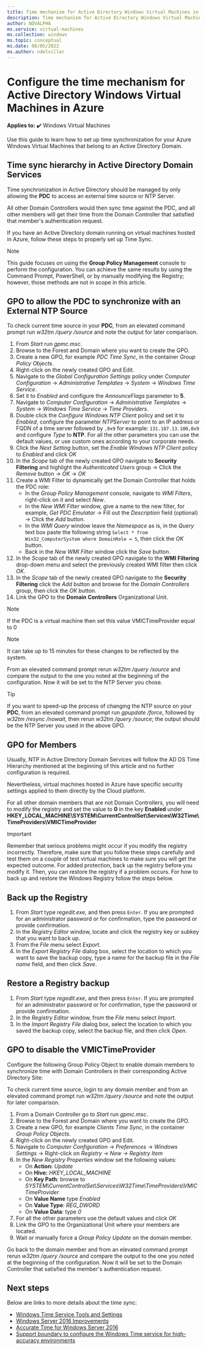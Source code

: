 ```yaml
---
title: Time mechanism for Active Directory Windows Virtual Machines in Azure
description: Time mechanism for Active Directory Windows Virtual Machines in Azure
author: NDVALPHA
ms.service: virtual-machines
ms.collection: windows
ms.topic: conceptual
ms.date: 08/05/2022
ms.author: ndelvillar
---
```


# Configure the time mechanism for Active Directory Windows Virtual Machines in Azure

**Applies to:** :heavy_check_mark: Windows Virtual Machines

Use this guide to learn how to set up time synchronization for your Azure Windows Virtual Machines that belong to an Active Directory Domain.

## Time sync hierarchy in Active Directory Domain Services

Time synchronization in Active Directory should be managed by only allowing the **PDC** to access an external time source or NTP Server.

All other Domain Controllers would then sync time against the PDC, and all other members will get their time from the Domain Controller that satisfied that member's authentication request.

If you have an Active Directory domain running on virtual machines hosted in Azure, follow these steps to properly set up Time Sync.

>[!NOTE]
>This guide focuses on using the **Group Policy Management** console to perform the configuration. You can achieve the same results by using the Command Prompt, PowerShell, or by manually modifying the Registry; however, those methods are not in scope in this article. 

## GPO to allow the PDC to synchronize with an External NTP Source

To check current time source in your **PDC**, from an elevated command prompt run *w32tm /query /source* and note the output for later comparison.

1. From *Start* run *gpmc.msc*.
2. Browse to the Forest and Domain where you want to create the GPO.
3. Create a new GPO, for example *PDC Time Sync*, in the container *Group Policy Objects*.
4. Right-click on the newly created GPO and Edit.
5. Navigate to the *Global Configuration Settings* policy under *Computer Configuration* -> *Administrative Templates* -> *System* -> *Windows Time Service*.
6. Set it to *Enabled* and configure the *AnnounceFlags* parameter to **5**.
7. Navigate to *Computer Configuration* -> *Administrative Templates* -> *System* -> *Windows Time Service* -> *Time Providers*.
8. Double click the *Configure Windows NTP Client* policy and set it to *Enabled*, configure the parameter *NTPServer* to point to an IP address or FQDN of a time server followed by `,0x9` for example: `131.107.13.100,0x9` and configure *Type* to **NTP**. For all the other parameters you can use the default values, or use custom ones according to your corporate needs.
9. Click the *Next Setting* button, set the *Enable Windows NTP Client* policy to *Enabled* and click *OK*
10. In the *Scope* tab of the newly created GPO navigate to **Security Filtering** and highlight the *Authenticated Users* group -> Click the *Remove* button -> *OK* -> *OK*
11. Create a WMI Filter to dynamically get the Domain Controller that holds the PDC role:
    - In the *Group Policy Management* console, navigate to *WMI Filters*, right-click on it and select *New*.
    - In the *New WMI Filter* window, give a name to the new filter, for example, *Get PDC Emulator* -> Fill out the *Description* field (optional) -> Click the *Add* button.
    - In the *WMI Query* window leave the *Namespace* as is, in the *Query* text box paste the following string `Select * from Win32_ComputerSystem where DomainRole = 5`, then click the *OK* button.
    - Back in the *New WMI Filter* window click the *Save* button.
12. In the *Scope* tab of the newly created GPO navigate to the **WMI Filtering** drop-down menu and select the previously created WMI filter then click *OK*.
13. In the *Scope* tab of the newly created GPO navigate to the **Security Filtering** click the *Add* button and browse for the *Domain Controllers* group, then click the *OK* button.
14. Link the GPO to the **Domain Controllers** Organizational Unit.

>[!NOTE]
>If the PDC is a virtual machine then set this value VMICTimeProvider equal to 0

>[!NOTE]
>It can take up to 15 minutes for these changes to be reflected by the system.

From an elevated command prompt rerun *w32tm /query /source* and compare the output to the one you noted at the beginning of the configuration. Now it will be set to the NTP Server you chose.

>[!TIP]
>If you want to speed-up the process of changing the NTP source on your **PDC**, from an elevated command prompt run *gpupdate /force*, followed by *w32tm /resync /nowait*, then rerun *w32tm /query /source*; the output should be the NTP Server you used in the above GPO.

## GPO for Members

Usually, NTP in Active Directory Domain Services will follow the AD DS Time Hierarchy mentioned at the beginning of this article and no further configuration is required.

Nevertheless, virtual machines hosted in Azure have specific security settings applied to them directly by the Cloud platform.

For all other domain members that are not Domain Controllers, you will need to modify the registry and set the value to **0** in the key **Enabled** under **HKEY_LOCAL_MACHINE\SYSTEM\CurrentControlSet\Services\W32Time\TimeProviders\VMICTimeProvider**

>[!IMPORTANT]
>Remember that serious problems might occur if you modify the registry incorrectly. Therefore, make sure that you follow these steps carefully and test them on a couple of test virtual machines to make sure you will get the expected outcome. For added protection, back up the registry before you modify it. Then, you can restore the registry if a problem occurs. For how to back up and restore the Windows Registry follow the steps below.

## Back up the Registry

1. From *Start* type *regedit.exe*, and then press `Enter`. If you are prompted for an administrator password or for confirmation, type the password or provide confirmation.
2. In the *Registry Editor* window, locate and click the registry key or subkey that you want to back up.
3. From the *File* menu select *Export*.
4. In the *Export Registry File* dialog box, select the location to which you want to save the backup copy, type a name for the backup file in the *File name* field, and then click *Save*.

## Restore a Registry backup

1. From *Start* type *regedit.exe*, and then press `Enter`. If you are prompted for an administrator password or for confirmation, type the password or provide confirmation.
2. In the *Registry Editor* window, from the *File* menu select *Import*.
3. In the *Import Registry File* dialog box, select the location to which you saved the backup copy, select the backup file, and then click *Open*.

## GPO to disable the VMICTimeProvider

Configure the following Group Policy Object to enable domain members to synchronize time with Domain Controllers in their corresponding Active Directory Site:

To check current time source, login to any domain member and from an elevated command prompt run *w32tm /query /source* and note the output for later comparison.

1. From a Domain Controller go to *Start* run *gpmc.msc*.
2. Browse to the Forest and Domain where you want to create the GPO.
3. Create a new GPO, for example *Clients Time Sync*, in the container *Group Policy Objects*.
4. Right-click on the newly created GPO and Edit.
5. Navigate to *Computer Configuration* -> *Preferences* -> *Windows Settings* -> Right-click on *Registry* -> *New* -> *Registry Item*
6. In the *New Registry Properties* window set the following values:
    - On **Action:** *Update*
    - On **Hive:** *HKEY_LOCAL_MACHINE*
    - On **Key Path**: browse to *SYSTEM\CurrentControlSet\Services\W32Time\TimeProviders\VMICTimeProvider*
    - On **Value Name** type *Enabled*
    - On **Value Type**: *REG_DWORD*
    - On **Value Data**: type *0*
7. For all the other parameters use the default values and click *OK*
8. Link the GPO to the Organizational Unit where your members are located.
9. Wait or manually force a *Group Policy Update* on the domain member.

Go back to the domain member and from an elevated command prompt rerun *w32tm /query /source* and compare the output to the one you noted at the beginning of the configuration. Now it will be set to the Domain Controller that satisfied the member's authentication request.

## Next steps

Below are links to more details about the time sync:

- [Windows Time Service Tools and Settings](/windows-server/networking/windows-time-service/windows-time-service-tools-and-settings)
- [Windows Server 2016 Improvements
](/windows-server/networking/windows-time-service/windows-server-2016-improvements)
- [Accurate Time for Windows Server 2016](/windows-server/networking/windows-time-service/accurate-time)
- [Support boundary to configure the Windows Time service for high-accuracy environments](/windows-server/networking/windows-time-service/support-boundary)
